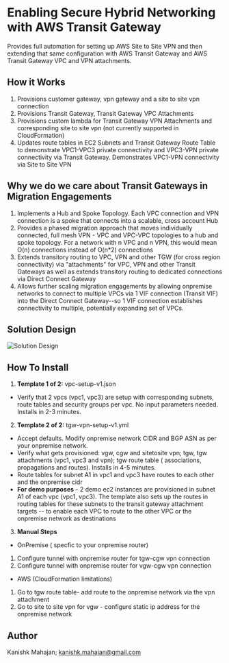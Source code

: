 <p align="center">
</p>

# Enabling Secure Hybrid Networking with AWS Transit Gateway

Provides full automation for setting up AWS Site to Site VPN and then extending that same configuration with AWS Transit Gateway and AWS Transit Gateway VPC and VPN attachments.

## How it Works

1. Provisions customer gateway, vpn gateway and a site to site vpn connection
2. Provisions Transit Gateway, Transit Gateway VPC Attachments 
3. Provisions custom lambda for Transit Gateway VPN Attachments and corresponding site to site vpn (not currently supported in CloudFormation)
4. Updates route tables in EC2 Subnets and Transit Gateway Route Table to demonstrate VPC1-VPC3 private connectivity and VPC3-VPN private connectivity via Transit Gateway. Demonstrates VPC1-VPN connectivity via Site to Site VPN 

## Why we do we care about Transit Gateways in Migration Engagements 
1. Implements a Hub and Spoke Topology. Each VPC connection and VPN connection is a spoke that connects into a scalable, cross account Hub
2. Provides a phased migration approach that moves individually connected, full mesh VPN - VPC and VPC-VPC topologies to a hub and spoke topology. For a network with n VPC and n VPN, this would mean O(n) connections instead of O(n*2) connections
3. Extends transitory routing to VPC, VPN and other TGW (for cross region connectivity) via "attachments" for VPC, VPN and other Transit Gateways as well as extends transitory routing to dedicated connections via Direct Connect Gateway 
4. Allows further scaling migration engagements by allowing onpremise networks to connect to multiple VPCs via 1 VIF connection (Transit VIF) into the Direct Connect Gateway--so 1 VIF connection establishes connectivity to multiple, potentially expanding set of VPCs.

## Solution Design

![Solution Design](https://github.com/kmahajan11/awstransformation/blob/master/aws-sharednetworking-transitgateway/images/pic-shared%20networking.png?raw=true)

## How To Install

1. **Template 1 of 2:** vpc-setup-v1.json
* Verify that 2 vpcs (vpc1, vpc3) are setup with corresponding subnets, route tables and security groups per vpc. No input parameters needed. Installs in 2-3 minutes.

2. **Template 2 of 2:**  tgw-vpn-setup-v1.yml
* Accept defaults. Modify onpremise network CIDR and BGP ASN as per your onpremise network.
* Verify what gets provisioned: vgw, cgw and sitetosite vpn; tgw, tgw attachments (vpc1, vpc3 and vpn); tgw route table ( associations, propagations and routes). Installs in 4-5 minutes.
* Route tables for subnet A1 in vpc1 and vpc3 have routes to each other and the onpremise cidr
* **For demo purposes** - 2 demo ec2 instances are provisioned in subnet A1 of each vpc (vpc1, vpc3). The template also sets up the routes in routing tables for these subnets to the transit gateway attachment targets -- to enable each VPC to route to the other VPC or the onpremise network as destinations 


3. **Manual Steps**
* OnPremise ( specfic to your onpremise router)
1. Configure tunnel with onpremise router for tgw-cgw vpn connection
2. Configure tunnel with onpremise router for vgw-cgw vpn connection
* AWS (CloudFormation limitations)
1. Go to tgw route table- add route to the onpremise network via the vpn attachment 
2. Go to site to site vpn for vgw - configure static ip address for the onpremise network



## Author

Kanishk Mahajan; kanishk.mahajan@gmail.com

